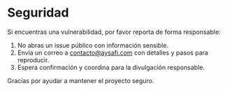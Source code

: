 # Seguridad

Si encuentras una vulnerabilidad, por favor reporta de forma responsable:

1. No abras un issue público con información sensible.
2. Envía un correo a [contacto@aysafi.com](mailto:contacto@aysafi.com) con detalles y pasos para reproducir.
3. Espera confirmación y coordina para la divulgación responsable.

Gracias por ayudar a mantener el proyecto seguro.
